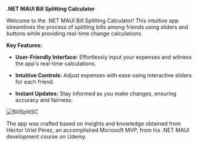 **.NET MAUI Bill Splitting Calculator**

Welcome to the .NET MAUI Bill Splitting Calculator! This intuitive app streamlines the process of splitting bills among friends using sliders and buttons while providing real-time change calculations.

**Key Features:**

- **User-Friendly Interface:** Effortlessly input your expenses and witness the app's real-time calculations.
  
- **Intuitive Controls:** Adjust expenses with ease using interactive sliders for each friend.

- **Instant Updates:** Stay informed as you make changes, ensuring accuracy and fairness.

![BillSplitSC](https://github.com/NekZampe/BillSplitterApp/assets/127551641/af471c90-92b9-4006-9e85-3a77d5bd0cb1)

The app was crafted based on insights and knowledge obtained from Héctor Uriel Pérez, an accomplished Microsoft MVP, from his .NET MAUI development course on Udemy.
